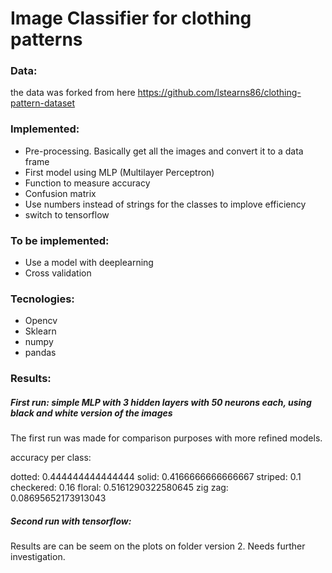 # Image Classifier for clothing patterns

### Data:
the data was forked from here https://github.com/lstearns86/clothing-pattern-dataset

### Implemented:
  - Pre-processing. Basically get all the images and convert it to a data frame
  - First model using MLP (Multilayer Perceptron)
  - Function to measure accuracy
  - Confusion matrix
  - Use numbers instead of strings for the classes to implove efficiency
  - switch to tensorflow

### To be implemented:
  - Use a model with deeplearning
  - Cross validation

### Tecnologies:
- Opencv
- Sklearn
- numpy
- pandas

### Results:

##### First run: simple MLP with 3 hidden layers with 50 neurons each, using black and white version of the images

The first run was made for comparison purposes with more refined models.

accuracy per class:

  dotted: 0.444444444444444
  solid: 0.4166666666666667
  striped: 0.1
  checkered: 0.16
  floral: 0.5161290322580645
  zig zag: 0.08695652173913043
  
##### Second run with tensorflow:

  Results are can be seem on the plots on folder version 2. Needs  further investigation.
